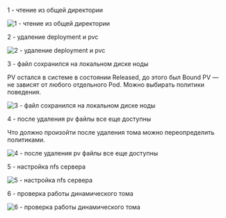 1 - чтение из общей директории

![1 - чтение из общей директории](https://github.com/user-attachments/assets/5ca047d5-4e2c-4e33-aced-80328fc6ed27)

2 - удаление deployment и pvc

![2 - удаление deployment и pvc](https://github.com/user-attachments/assets/881a196b-e77d-43af-8bb5-38f307dd9428)

3 - файл сохранился на локальном диске ноды

PV остался в системе в состоянии Released, до этого был Bound
PV — не зависят от любого отдельного Pod. Можно выбирать политики поведения.

![3 - файл сохранился на локальном диске ноды](https://github.com/user-attachments/assets/44be0a3d-bad9-49cf-9226-fa97a7def18c)

4 - после удаления pv файлы все еще доступны

Что должно произойти после удаления тома можно переопределить политиками.

![4 - после удаления pv файлы все еще доступны](https://github.com/user-attachments/assets/9fe35133-3671-4d22-b3b0-68b95dea88a8)

5 - настройка nfs сервера

![5 - настройка nfs сервера](https://github.com/user-attachments/assets/42641db6-94ba-4cba-9e8c-949af76dc98a)

6 - проверка работы динамического тома

![6 - проверка работы динамического тома](https://github.com/user-attachments/assets/8cfc26c6-1555-4d2a-93e4-a1841f93ac37)
